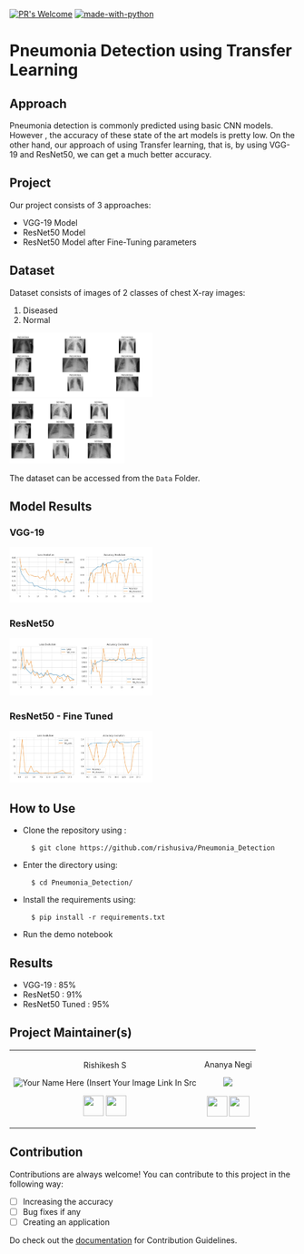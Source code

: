 [![PR's Welcome](https://img.shields.io/badge/PRs-welcome-brightgreen.svg?style=flat)](http://makeapullrequest.com)  [![made-with-python](https://img.shields.io/badge/Made%20with-Python-1f425f.svg)](https://www.python.org/)

# Pneumonia Detection using Transfer Learning

## Approach

Pneumonia detection is commonly predicted using basic CNN models. However , the accuracy of these state of the art models is pretty low.
On the other hand, our approach of using Transfer learning, that is, by using VGG-19 and ResNet50, we can get a much better accuracy. 

## Project

Our project consists of 3 approaches:
* VGG-19 Model
* ResNet50 Model
* ResNet50 Model after Fine-Tuning parameters

## Dataset

Dataset consists of images of 2 classes of chest X-ray images:
1. Diseased
2. Normal

<p align="left">
<img width=50% src="images/data1.jpeg"> &ensp;&ensp;&ensp;&ensp;&ensp;&ensp;&ensp;&ensp;&ensp;
<img width=40% src="images/data2.jpeg"> &ensp;&ensp;&ensp;&ensp;&ensp;&ensp;&ensp;&ensp;&ensp; 
</p>

The dataset can be accessed from the `Data` Folder.

## Model Results

### VGG-19

<p align="left">
<img width=50% src="images/vgg_result.jpeg"> &ensp;&ensp;&ensp;&ensp;&ensp;&ensp;&ensp;&ensp;&ensp;
</p>

### ResNet50

<p align="left">
<img width=50% src="images/resnet50_result.jpeg"> &ensp;&ensp;&ensp;&ensp;&ensp;&ensp;&ensp;&ensp;&ensp;
</p>

### ResNet50 - Fine Tuned

<p align="left">
<img width=50% src="images/fine_tuned_result.jpeg"> &ensp;&ensp;&ensp;&ensp;&ensp;&ensp;&ensp;&ensp;&ensp;
</p>

## How to Use

* Clone the repository using :

        $ git clone https://github.com/rishusiva/Pneumonia_Detection
                
* Enter the directory using:

        $ cd Pneumonia_Detection/
      
* Install the requirements using:

        $ pip install -r requirements.txt

* Run the demo notebook 
        
## Results

* VGG-19 : 85%
* ResNet50 : 91%
* ResNet50 Tuned : 95%

<h2 align= "left"><b>Project Maintainer(s)</b></h2>

<table>
<tr align="center">
  
  <td>
  
Rishikesh S

<p align="center">
<img src = "https://avatars.githubusercontent.com/u/53835355?v=4"  height="120" alt="Your Name Here (Insert Your Image Link In Src">
</p>
<p align="center">
<a href = "https://github.com/rishusiva"><img src = "http://www.iconninja.com/files/241/825/211/round-collaboration-social-github-code-circle-network-icon.svg" width="36" height = "36"/></a>
<a href = "https://www.linkedin.com/in/rishikesh-sivakumar-1a166a18b/">
<img src = "http://www.iconninja.com/files/863/607/751/network-linkedin-social-connection-circular-circle-media-icon.svg" width="36" height="36"/>
</a>
</p>
</td>
        
 <td>
  
Ananya Negi

<p align="center">
<img src = "https://avatars.githubusercontent.com/u/54092197?s=400&u=f339a6f1809f737686d50caf2ec8d98bddf38a32&v=4"  height="120" >
</p>
<p align="center">
<a href = "https://github.com/AnanyaNegi"><img src = "http://www.iconninja.com/files/241/825/211/round-collaboration-social-github-code-circle-network-icon.svg" width="36" height = "36"/></a>
<a href = "https://www.linkedin.com/in/ananya-negi-42922018a/">
<img src = "http://www.iconninja.com/files/863/607/751/network-linkedin-social-connection-circular-circle-media-icon.svg" width="36" height="36"/>
</a>
</p>
</td>





  </table>

## Contribution 

Contributions are always welcome! You can contribute to this project in the following way:
- [ ] Increasing the accuracy 
- [ ] Bug fixes if any
- [ ] Creating an application

Do check out the <a href="https://github.com/rishusiva/Pose-Network/blob/main/Docs/Contribution.md">documentation</a> for Contribution Guidelines.
